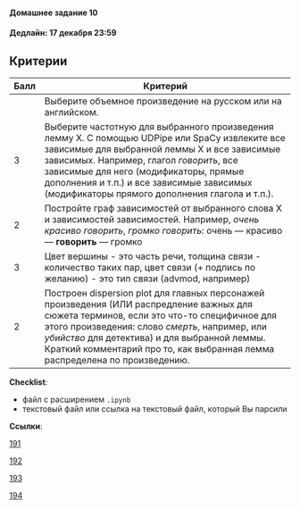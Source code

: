 #### Домашнее задание 10

#### Дедлайн: 17 декабря 23:59

## Критерии

|Балл|Критерий|
|----|--------|
||Выберите объемное произведение на русском или на английском.|
|3|Выберите частотную для выбранного произведения лемму X. С помощью UDPipe или SpaCy извлеките все зависимые для выбранной леммы X и все зависимые зависимых. Например, глагол *говорить*, все зависимые для него (модификаторы, прямые дополнения и т.п.) и все зависимые зависимых (модификаторы прямого дополнения глагола и т.п.).|
|2|Постройте граф зависимостей  от выбранного слова Х и зависимостей зависимостей. Например, *очень красиво говорить*,  *громко говорить*: очень — красиво — **говорить** — громко|
|3|Цвет вершины - это часть речи, толщина связи - количество таких пар, цвет связи (+ подпись по желанию) - это тип связи (advmod, например)|
|2|Построен dispersion plot для главных персонажей произведения (ИЛИ распредление важных для сюжета терминов, если это что-то специфичное для этого произведения: слово *смерть*, например, или *убийство* для детектива) и для выбранной леммы. Краткий комментарий про то, как выбранная лемма распределена по произведению.|

**Checklist**: 
- файл с расширением `.ipynb`
- текстовый файл или ссылка на текстовый файл, который Вы парсили

**Ссылки**: 

[191](https://classroom.github.com/a/EgXLvp3F)

[192](https://classroom.github.com/a/XWrYa7Lb)

[193](https://classroom.github.com/a/xlpViSYX)

[194](https://classroom.github.com/a/DlghEkzZ)
